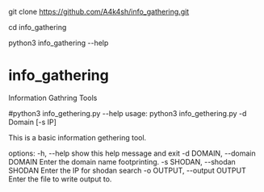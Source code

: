 git clone https://github.com/A4k4sh/info_gathering.git

cd info_gathering

python3 info_gathering --help


# info_gathering
Information Gathring Tools


#python3 info_gethering.py --help
usage: python3 info_gethering.py -d Domain [-s IP]

This is a basic information gethering tool.

options:
  -h, --help            show this help message and exit
  -d DOMAIN, --domain DOMAIN
                        Enter the domain name footprinting.
  -s SHODAN, --shodan SHODAN
                        Enter the IP for shodan search
  -o OUTPUT, --output OUTPUT
                        Enter the file to write output to.
                       
